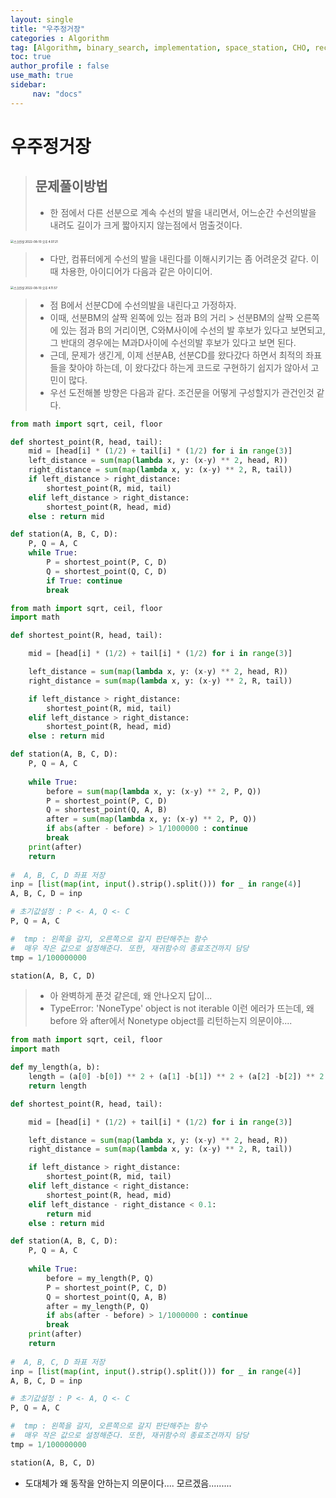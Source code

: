 ```yaml
---
layout: single
title: "우주정거장"
categories : Algorithm
tag: [Algorithm, binary_search, implementation, space_station, CHO, recursive, divide_conquer]
toc: true
author_profile : false
use_math: true
sidebar:
     nav: "docs"
---
```




# 우주정거장

> ## 문제풀이방법
>
> * 한 점에서 다른 선분으로 계속 수선의 발을 내리면서, 어느순간 수선의발을 내려도 길이가 크게 짧아지지 않는점에서 멈출것이다.

<img src="../images/2022-08-10-space_station/스크린샷 2022-08-10 오후 4.07.21.png" alt="스크린샷 2022-08-10 오후 4.07.21" style="zoom:33%;" />

> * 다만, 컴퓨터에게 수선의 발을 내린다를 이해시키기는 좀 어려운것 같다. 이때 차용한, 아이디어가 다음과 같은 아이디어.

<img src="../images/2022-08-10-space_station/스크린샷 2022-08-10 오후 4.11.57.png" alt="스크린샷 2022-08-10 오후 4.11.57" style="zoom:33%;" />

> * 점 B에서 선분CD에 수선의발을 내린다고 가정하자. 
> * 이때, 선분BM의 살짝 왼쪽에 있는 점과 B의 거리 >  선분BM의 살짝 오른쪽에 있는 점과 B의 거리이면, C와M사이에 수선의 발 후보가 있다고 보면되고, 그 반대의 경우에는 M과D사이에 수선의발 후보가 있다고 보면 된다. 
> * 근데, 문제가 생긴게, 이제 선분AB, 선분CD를 왔다갔다 하면서 최적의 좌표들을 찾아야 하는데, 이 왔다갔다 하는게 코드로 구현하기 쉽지가 않아서 고민이 많다. 
> * 우선 도전해볼 방향은 다음과 같다. 조건문을 어떻게 구성할지가 관건인것 같다.

```python
from math import sqrt, ceil, floor

def shortest_point(R, head, tail):
    mid = [head[i] * (1/2) + tail[i] * (1/2) for i in range(3)]
    left_distance = sum(map(lambda x, y: (x-y) ** 2, head, R))
    right_distance = sum(map(lambda x, y: (x-y) ** 2, R, tail))
    if left_distance > right_distance:
        shortest_point(R, mid, tail)
    elif left_distance > right_distance:
        shortest_point(R, head, mid)
    else : return mid

def station(A, B, C, D):
    P, Q = A, C
    while True:
        P = shortest_point(P, C, D)
        Q = shortest_point(Q, C, D)
        if True: continue
        break

```



```python
from math import sqrt, ceil, floor
import math

def shortest_point(R, head, tail):

    mid = [head[i] * (1/2) + tail[i] * (1/2) for i in range(3)]

    left_distance = sum(map(lambda x, y: (x-y) ** 2, head, R))
    right_distance = sum(map(lambda x, y: (x-y) ** 2, R, tail))

    if left_distance > right_distance:
        shortest_point(R, mid, tail)
    elif left_distance > right_distance:
        shortest_point(R, head, mid)
    else : return mid

def station(A, B, C, D):
    P, Q = A, C
    
    while True:
        before = sum(map(lambda x, y: (x-y) ** 2, P, Q))
        P = shortest_point(P, C, D)
        Q = shortest_point(Q, A, B)
        after = sum(map(lambda x, y: (x-y) ** 2, P, Q))
        if abs(after - before) > 1/1000000 : continue
        break
    print(after)
    return
    
#  A, B, C, D 좌표 저장
inp = [list(map(int, input().strip().split())) for _ in range(4)]
A, B, C, D = inp

# 초기값설정 : P <- A, Q <- C
P, Q = A, C

#  tmp : 왼쪽을 갈지, 오른쪽으로 갈지 판단해주는 함수
#  매우 작은 값으로 설정해준다. 또한, 재귀함수의 종료조건까지 담당
tmp = 1/100000000

station(A, B, C, D)
```

> * 아 완벽하게 푼것 같은데, 왜 안나오지 답이... 
> * TypeError: 'NoneType' object is not iterable 이런 에러가 뜨는데, 왜 before 와 after에서 Nonetype object를 리턴하는지 의문이야....



```python
from math import sqrt, ceil, floor
import math

def my_length(a, b):
    length = (a[0] -b[0]) ** 2 + (a[1] -b[1]) ** 2 + (a[2] -b[2]) ** 2 
    return length

def shortest_point(R, head, tail):

    mid = [head[i] * (1/2) + tail[i] * (1/2) for i in range(3)]

    left_distance = sum(map(lambda x, y: (x-y) ** 2, head, R))
    right_distance = sum(map(lambda x, y: (x-y) ** 2, R, tail))

    if left_distance > right_distance:
        shortest_point(R, mid, tail)
    elif left_distance < right_distance:
        shortest_point(R, head, mid)
    elif left_distance - right_distance < 0.1:
        return mid
    else : return mid

def station(A, B, C, D):
    P, Q = A, C
    
    while True:
        before = my_length(P, Q)
        P = shortest_point(P, C, D)
        Q = shortest_point(Q, A, B)
        after = my_length(P, Q)
        if abs(after - before) > 1/1000000 : continue
        break
    print(after)
    return
    
#  A, B, C, D 좌표 저장
inp = [list(map(int, input().strip().split())) for _ in range(4)]
A, B, C, D = inp

# 초기값설정 : P <- A, Q <- C
P, Q = A, C

#  tmp : 왼쪽을 갈지, 오른쪽으로 갈지 판단해주는 함수
#  매우 작은 값으로 설정해준다. 또한, 재귀함수의 종료조건까지 담당
tmp = 1/100000000

station(A, B, C, D)
```

* 도대체가 왜 동작을 안하는지 의문이다.... 모르겠음.........